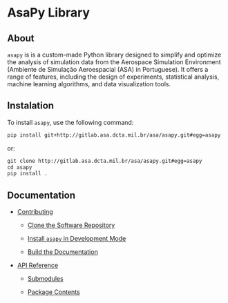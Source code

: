 <!-- ASAPy documentation master file, created by
sphinx-quickstart on Wed Apr  5 08:46:18 2023.
You can adapt this file completely to your liking, but it should at least
contain the root `toctree` directive. -->
# **AsaPy Library**

## About

`asapy` is is a custom-made Python library designed to simplify and optimize the analysis of simulation data from the Aerospace Simulation Environment (Ambiente de Simulação Aeroespacial (ASA) in Portuguese). It offers a range of features, including the design of experiments, statistical analysis, machine learning algorithms, and data visualization tools.

## Instalation

To install `asapy`, use the following command:

```default
pip install git+http://gitlab.asa.dcta.mil.br/asa/asapy.git#egg=asapy
```

or:

```default
git clone http://gitlab.asa.dcta.mil.br/asa/asapy.git#egg=asapy
cd asapy
pip install .
```

## Documentation


* [Contributing](docs/build/md/markdown/contributing.md)


    * [Clone the Software Repository](docs/build/md/markdown/contributing.md#clone-the-software-repository)


    * [Install `asapy` in Development Mode](docs/build/md/markdown/contributing.md#install-asapy-in-development-mode)


    * [Build the Documentation](docs/build/md/markdowncontributing.md#build-the-documentation)


* [API Reference](docs/build/md/markdown/autoapi/asapy/index.md)


    * [Submodules](docs/build/md/markdown/autoapi/asapy/index.md#submodules)


    * [Package Contents](docs/build/md/markdown/autoapi/asapy/index.md#package-contents)
